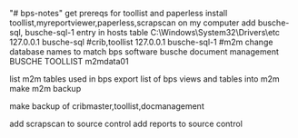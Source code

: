 "# bps-notes" 
get prereqs for toollist and paperless
install toollist,myreportviewer,paperless,scrapscan on my computer
add busche-sql, busche-sql-1 entry in hosts table C:\Windows\System32\Drivers\etc
127.0.0.1	busche-sql		#crib,toollist
127.0.0.1	busche-sql-1	#m2m
change database names to match bps software
busche document management
BUSCHE TOOLLIST
m2mdata01

list m2m tables used in bps
export list of bps views and tables into m2m
make m2m backup 

make backup of cribmaster,toollist,docmanagement

add scrapscan to source control
add reports to source control

